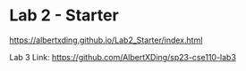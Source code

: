 # Lab 2 - Starter
https://albertxding.github.io/Lab2_Starter/index.html

Lab 3 Link: https://github.com/AlbertXDing/sp23-cse110-lab3
